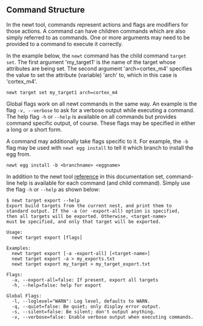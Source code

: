 ## Command Structure

In the newt tool, commands represent actions and flags are modifiers for those actions. A command can have children commands which are also simply referred to as commands. One or more arguments may need to be provided to a command to execute it correctly. 

In the example below, the `newt` command has the child command `target set`. The first argument 'my_target1' is the name of the target whose attributes are being set. The second argument 'arch=cortex_m4' specifies the value to set the attribute (variable) 'arch' to, which in this case is 'cortex_m4'. 

    newt target set my_target1 arch=cortex_m4

Global flags work on all newt commands in the same way. An example is the flag `-v, --verbose` to ask for a verbose output while executing a command. The help flag `-h` or  `--help` is available on all commands but provides command specific output, of course. These flags may be specified in either a long or a short form. 

A command may additionally take flags specific to it. For example, the `-b ` flag may be used with `newt egg install` to tell it which branch to install the egg from. 

    newt egg install -b <branchname> <eggname>

In addition to the newt tool [reference](../chapter3/newt_tool_reference.md) in this documentation set, command-line help is available for each command (and child command). Simply use the flag `-h` or `--help` as shown below:

    $ newt target export --help
    Export build targets from the current nest, and print them to 
    standard output. If the -a (or -export-all) option is specified, 
    then all targets will be exported. Otherwise, <target-name> 
    must be specified, and only that target will be exported.

    Usage: 
      newt target export [flags]

    Examples:
      newt target export [-a -export-all] [<target-name>]
      newt target export -a > my_exports.txt
      newt target export my_target > my_target_export.txt

    Flags:
      -a, --export-all=false: If present, export all targets
      -h, --help=false: help for export

    Global Flags:
      -l, --loglevel="WARN": Log level, defaults to WARN.
      -q, --quiet=false: Be quiet; only display error output.
      -s, --silent=false: Be silent; don't output anything.
      -v, --verbose=false: Enable verbose output when executing commands.

